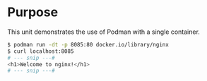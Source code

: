 # Purpose

This unit demonstrates the use of Podman with a single container.

```bash
$ podman run -dt -p 8085:80 docker.io/library/nginx
$ curl localhost:8085
# --- snip ---#
<h1>Welcome to nginx!</h1>
# --- snip ---#
```
